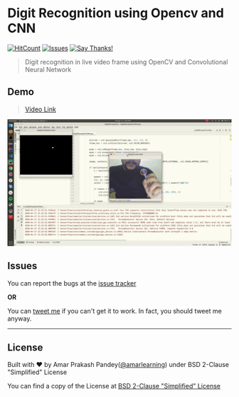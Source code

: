 # Digit Recognition using Opencv and CNN

[![HitCount](http://hits.dwyl.com/amarlearning/digit-recognition-opencv-cnn.svg)](http://hits.dwyl.com/amarlearning/digit-recognition-opencv-cnn)
[![Issues](https://camo.githubusercontent.com/926d8ca67df15de5bd1abac234c0603d94f66c00/68747470733a2f2f696d672e736869656c64732e696f2f62616467652f636f6e747269627574696f6e732d77656c636f6d652d627269676874677265656e2e7376673f7374796c653d666c6174)](https://github.com/amarlearning/digit-recognition-opencv-cnn/issues)
[![Say Thanks!](https://img.shields.io/badge/SayThanks.io-%E2%98%BC-1EAEDB.svg)](mailto:amar.om1994@gmail.com)


> Digit recognition in live video frame using OpenCV and Convolutional Neural Network

## Demo

> [Video Link](https://www.youtube.com/watch?v=iDYiTE5tH_Q)

[![Demo GitHub Sectory](https://github.com/amarlearning/digit-recognition-opencv-cnn/raw/master/test-images/Digit_Recognition_using_OpenCV_and_CNN.gif)](https://www.youtube.com/watch?v=iDYiTE5tH_Q)

## Issues

You can report the bugs at the [issue tracker](https://github.com/amarlearning/digit-recognition-opencv-cnn/issues)

**OR**

You can [tweet me](https://twitter.com/iamarpandey) if you can't get it to work. In fact, you should tweet me anyway.

***

## License

Built with ♥ by Amar Prakash Pandey([@amarlearning](http://github.com/amarlearning)) under BSD 2-Clause "Simplified" License

You can find a copy of the License at [BSD 2-Clause "Simplified" License](https://raw.githubusercontent.com/amarlearning/Finger-Detection-and-Tracking/master/LICENSE)

